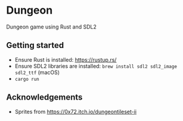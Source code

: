 # Dungeon
Dungeon game using Rust and SDL2

## Getting started

* Ensure Rust is installed: https://rustup.rs/
* Ensure SDL2 libraries are installed: `brew install sdl2 sdl2_image sdl2_ttf` (macOS)
* `cargo run`

## Acknowledgements

* Sprites from https://0x72.itch.io/dungeontileset-ii
